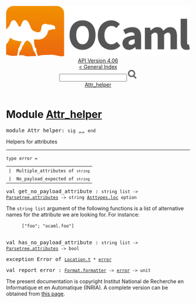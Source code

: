 <!-- ((! set title API !)) ((! set documentation !)) ((! set api !)) ((! set nobreadcrumb !)) -->
<div class="api"><header><nav class="toc brand"><a class="brand" href="https://ocaml.org/"><img src="colour-logo-gray.svg" class="svg" alt="OCaml"></a></nav><nav class="toc"><div class="toc_version"><a href="/docs" id="version-select">API Version 4.06</a></div><a href="index.html">&lt; General Index</a><div class="api_search"><input type="text" name="apisearch" id="api_search" oninput="mySearch(false);" onkeypress="this.oninput();" onclick="this.oninput();" onpaste="this.oninput();">
<img src="search_icon.svg" alt="Search" class="svg" onclick="mySearch(false)"></div>
<div id="search_results"></div><div class="toc_title"><a href="#top">Attr_helper</a></div><ul></ul></nav></header>

<h1>Module <a href="type_Attr_helper.html">Attr_helper</a></h1>

<pre><span id="MODULEAttr_helper"><span class="keyword">module</span> Attr_helper</span>: <code class="code"><span class="keyword">sig</span></code> <a href="Attr_helper.html">..</a> <code class="code"><span class="keyword">end</span></code></pre><div class="info module top">
<div class="info-desc">
<p>Helpers for attributes</p>
</div>
</div>
<hr width="100%">

<pre><code><span id="TYPEerror"><span class="keyword">type</span> <code class="type"></code>error</span> = </code></pre><table class="typetable">
<tbody><tr>
<td align="left" valign="top">
<code><span class="keyword">|</span></code></td>
<td align="left" valign="top">
<code><span id="TYPEELTerror.Multiple_attributes"><span class="constructor">Multiple_attributes</span></span> <span class="keyword">of</span> <code class="type">string</code></code></td>

</tr>
<tr>
<td align="left" valign="top">
<code><span class="keyword">|</span></code></td>
<td align="left" valign="top">
<code><span id="TYPEELTerror.No_payload_expected"><span class="constructor">No_payload_expected</span></span> <span class="keyword">of</span> <code class="type">string</code></code></td>

</tr></tbody></table>



<pre><span id="VALget_no_payload_attribute"><span class="keyword">val</span> get_no_payload_attribute</span> : <code class="type">string list -&gt; <a href="Parsetree.html#TYPEattributes">Parsetree.attributes</a> -&gt; string <a href="Asttypes.html#TYPEloc">Asttypes.loc</a> option</code></pre><div class="info ">
<div class="info-desc">
<p>The <code class="code">string&nbsp;list</code> argument of the following functions is a list of
    alternative names for the attribute we are looking for. For instance:</p>

<pre class="codepre"><code class="code">      [<span class="string">"foo"</span>; <span class="string">"ocaml.foo"</span>]
    </code></pre></div>
</div>

<pre><span id="VALhas_no_payload_attribute"><span class="keyword">val</span> has_no_payload_attribute</span> : <code class="type">string list -&gt; <a href="Parsetree.html#TYPEattributes">Parsetree.attributes</a> -&gt; bool</code></pre>
<pre><span id="EXCEPTIONError"><span class="keyword">exception</span> Error</span> <span class="keyword">of</span> <code class="type"><a href="Location.html#TYPEt">Location.t</a> * <a href="Attr_helper.html#TYPEerror">error</a></code></pre>

<pre><span id="VALreport_error"><span class="keyword">val</span> report_error</span> : <code class="type"><a href="Format.html#TYPEformatter">Format.formatter</a> -&gt; <a href="Attr_helper.html#TYPEerror">error</a> -&gt; unit</code></pre><div class="copyright">The present documentation is copyright Institut National de Recherche en Informatique et en Automatique (INRIA). A complete version can be obtained from <a href="http://caml.inria.fr/pub/docs/manual-ocaml/">this page</a>.</div></div>
